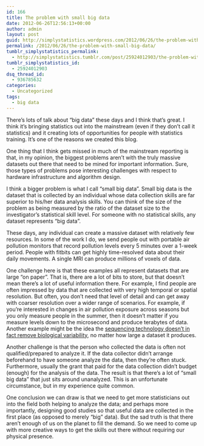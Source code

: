 ```yaml
---
id: 166
title: The problem with small big data
date: 2012-06-26T12:56:13+00:00
author: admin
layout: post
guid: http://simplystatistics.wordpress.com/2012/06/26/the-problem-with-small-big-data
permalink: /2012/06/26/the-problem-with-small-big-data/
tumblr_simplystatistics_permalink:
  - http://simplystatistics.tumblr.com/post/25924012903/the-problem-with-small-big-data
tumblr_simplystatistics_id:
  - 25924012903
dsq_thread_id:
  - 936785632
categories:
  - Uncategorized
tags:
  - big data
---
```

There&#8217;s lots of talk about &#8220;big data&#8221; these days and I think that&#8217;s great. I think it&#8217;s bringing statistics out into the mainstream (even if they don&#8217;t call it statistics) and it creating lots of opportunities for people with statistics training. It&#8217;s one of the reasons we created this blog.

One thing that I think gets missed in much of the mainstream reporting is that, in my opinion, the biggest problems aren&#8217;t with the truly massive datasets out there that need to be mined for important information. Sure, those types of problems pose interesting challenges with respect to hardware infrastructure and algorithm design.

I think a bigger problem is what I call &#8220;small big data&#8221;. Small big data is the dataset that is collected by an individual whose data collection skills are far superior to his/her data analysis skills. You can think of the size of the problem as being measured by the ratio of the dataset size to the investigator&#8217;s statistical skill level. For someone with no statistical skills, any dataset represents &#8220;big data&#8221;.

These days, any individual can create a massive dataset with relatively few resources. In some of the work I do, we send people out with portable air pollution monitors that record pollution levels every 5 minutes over a 1-week period. People with fitbits can get highly time-resolved data about their daily movements. A single MRI can produce millions of voxels of data.

One challenge here is that these examples all represent datasets that are large &#8220;on paper&#8221;. That is, there are a lot of bits to store, but that doesn&#8217;t mean there&#8217;s a lot of useful information there. For example, I find people are often impressed by data that are collected with very high temporal or spatial resolution. But often, you don&#8217;t need that level of detail and can get away with coarser resolution over a wider range of scenarios. For example, if you&#8217;re interested in changes in air pollution exposure across seasons but you only measure people in the summer, then it doesn&#8217;t matter if you measure levels down to the microsecond and produce terabytes of data. Another example might be the idea the <a href="http://www.ncbi.nlm.nih.gov/pmc/articles/PMC3137276/?tool=pubmed" target="_blank">sequencing technology doesn&#8217;t in fact remove biological variability</a>, no matter how large a dataset it produces.

Another challenge is that the person who collected the data is often not qualified/prepared to analyze it. If the data collector didn&#8217;t arrange beforehand to have someone analyze the data, then they&#8217;re often stuck. Furthermore, usually the grant that paid for the data collection didn&#8217;t budget (enough) for the analysis of the data. The result is that there&#8217;s a lot of &#8220;small big data&#8221; that just sits around unanalyzed. This is an unfortunate circumstance, but in my experience quite common.

One conclusion we can draw is that we need to get more statisticians out into the field both helping to analyze the data; and perhaps more importantly, designing good studies so that useful data are collected in the first place (as opposed to merely &#8220;big&#8221; data). But the sad truth is that there aren&#8217;t enough of us on the planet to fill the demand. So we need to come up with more creative ways to get the skills out there without requiring our physical presence.